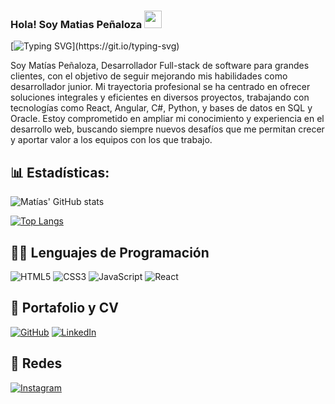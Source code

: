 ### Hola! Soy Matias Peñaloza <img src="https://media.giphy.com/media/hvRJCLFzcasrR4ia7z/giphy.gif" width="28">

[![Typing SVG](https://readme-typing-svg.herokuapp.com?font=Fira+Code&size=19&pause=1000&width=435&lines=Cada+l%C3%ADnea+de+c%C3%B3digo+es+un+paso;hacia+el+futuro+que+quieres+construir.)](https://git.io/typing-svg)

Soy Matías Peñaloza, Desarrollador Full-stack de software para grandes clientes, con el objetivo de seguir mejorando mis habilidades como desarrollador junior. Mi trayectoria profesional se ha centrado en ofrecer soluciones integrales y eficientes en diversos proyectos, trabajando con tecnologías como React, Angular, C#, Python, y bases de datos en SQL y Oracle. Estoy comprometido en ampliar mi conocimiento y experiencia en el desarrollo web, buscando siempre nuevos desafíos que me permitan crecer y aportar valor a los equipos con los que trabajo.

## 📊 Estadísticas:
![Matías' GitHub stats](https://github-readme-stats.vercel.app/api?username=matiaspena&show_icons=true&theme=radical)

[![Top Langs](https://github-readme-stats.vercel.app/api/top-langs/?username=matiaspena&layout=compact)](https://github.com/anuraghazra/github-readme-stats)

## 👩‍💻 Lenguajes de Programación

<p>
<img alt="HTML5" src="https://img.shields.io/badge/html5-%23E34F26.svg?style=for-the-badge&logo=html5&logoColor=white">
<img alt="CSS3" src="https://img.shields.io/badge/css3-%231572B6.svg?style=for-the-badge&logo=css3&logoColor=white">
<img alt="JavaScript" src="https://img.shields.io/badge/javascript-%23F7DF1E.svg?style=for-the-badge&logo=javascript&logoColor=black">
<img alt="React" src="https://img.shields.io/badge/react-%2320232a.svg?style=for-the-badge&logo=react&logoColor=%2361DAFB">
</p>

## 💼 Portafolio y CV

<p>
<a href="https://github.com/matiaspena"><img alt="GitHub" src="https://img.shields.io/badge/github-%23121011.svg?style=for-the-badge&logo=github&logoColor=white"></a>
<a href="https://www.linkedin.com/in/matiaspena/"><img alt="LinkedIn" src="https://img.shields.io/badge/linkedin-%230077B5.svg?style=for-the-badge&logo=linkedin&logoColor=white"></a>
</p>

## 💬 Redes

<p>
<a href="https://www.instagram.com/matiaspena/"><img alt="Instagram" src="https://img.shields.io/badge/Instagram-%23E4405F.svg?style=for-the-badge&logo=Instagram&logoColor=white"></a>
</p>


